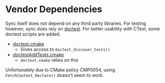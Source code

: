 # Vendor Dependencies

Sync itself does not depend on any third party libraries. For testing however, sync does rely on [doctest](https://github.com/doctest/doctest). For better usability with CTest, some doctest scripts are added.

- [doctest.cmake](https://github.com/doctest/doctest/blob/master/scripts/cmake/doctest.cmake)
  - Gives access to `doctest_discover_tests()`
- [doctestAddTests.cmake](https://github.com/doctest/doctest/blob/master/scripts/cmake/doctestAddTests.cmake)
  - `doctest.cmake` relies on this

Unfortunately due to CMake policy CMP0054, using `FetchContent_Declare()` doesn't seem to work.
